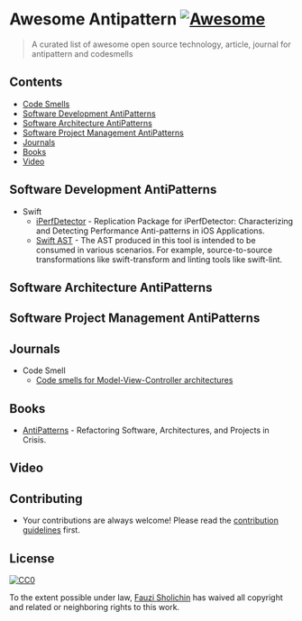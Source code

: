 
# Awesome Antipattern [![Awesome](https://awesome.re/badge.svg)](https://awesome.re)

> A curated list of awesome open source technology, article, journal for antipattern and codesmells

## Contents

- [Code Smells](#code-smells)
- [Software Development AntiPatterns](#software-development-antipatterns)
- [Software Architecture AntiPatterns](#software-architecture-patterns)
- [Software Project Management AntiPatterns](#software-project-management-antipatterns)
- [Journals](#journals)
- [Books](#books)
- [Video](#video)

## Software Development AntiPatterns

- Swift
	- [iPerfDetector](https://github.com/saraseif/iPerfDetector) - Replication Package for iPerfDetector: Characterizing and       Detecting Performance Anti-patterns in iOS Applications.
	- [Swift AST](https://github.com/yanagiba/swift-ast) - The AST produced in this tool is intended to be consumed in various     scenarios. For example, source-to-source transformations like swift-transform and linting tools like swift-lint.



## Software Architecture AntiPatterns

## Software Project Management AntiPatterns

## Journals

- Code Smell
	- [Code smells for Model-View-Controller architectures](https://link.springer.com/article/10.1007/s10664-017-9540-2)
	
## Books

- [AntiPatterns](https://ff.tu-sofia.bg/~bogi/knigi/SE/Wiley%20-%20AntiPatterns,%20Refactoring%20Software,%20Architectures,%20and%20Projects%20in%20Crisis.pdf) - Refactoring Software, Architectures, and Projects in Crisis.

## Video

## Contributing
- Your contributions are always welcome! Please read the [contribution guidelines](contributing.md) first.

## License

[![CC0](http://mirrors.creativecommons.org/presskit/buttons/88x31/svg/cc-zero.svg)](https://creativecommons.org/publicdomain/zero/1.0/)

To the extent possible under law, [Fauzi Sholichin](https://github.com/fauzisho) has waived all copyright and related or neighboring rights to this work.
